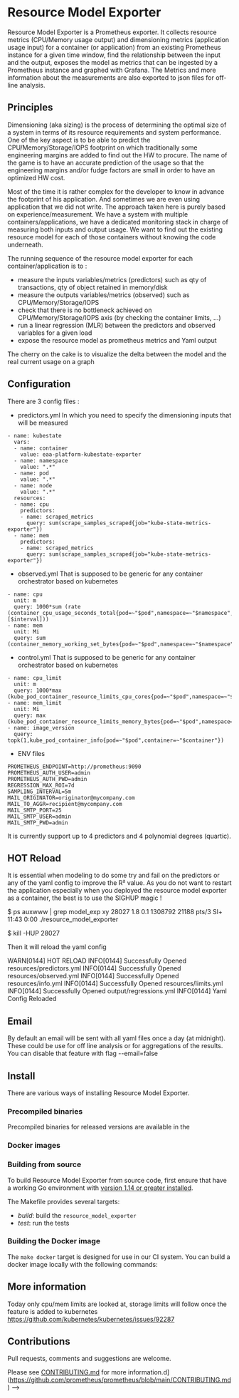 # Resource Model Exporter

<!-- [![Docker Repository on Quay](https://quay.io/repository/prometheus/prometheus/status)][quay]
[![Docker Pulls](https://img.shields.io/docker/pulls/prom/prometheus.svg?maxAge=604800)][hub]
[![Go Report Card](https://goreportcard.com/badge/github.com/prometheus/prometheus)](https://goreportcard.com/report/github.com/prometheus/prometheus)
[![CII Best Practices](https://bestpractices.coreinfrastructure.org/projects/486/badge)](https://bestpractices.coreinfrastructure.org/projects/486)
[![Gitpod ready-to-code](https://img.shields.io/badge/Gitpod-ready--to--code-blue?logo=gitpod)](https://gitpod.io/#https://github.com/prometheus/prometheus)
[![Fuzzing Status](https://oss-fuzz-build-logs.storage.googleapis.com/badges/prometheus.svg)](https://bugs.chromium.org/p/oss-fuzz/issues/list?sort=-opened&can=1&q=proj:prometheus) -->

<!-- Visit [prometheus.io](https://prometheus.io) for the full documentation,
examples and guides. -->

Resource Model Exporter is a Prometheus exporter.
It collects resource metrics (CPU/Memory usage output) and dimensioning metrics (application usage input) for a container (or application) from an existing Prometheus instance for a given time window, find the relationship between the input and the output, exposes the model as metrics that can be ingested by a Prometheus instance and graphed with Grafana.
The Metrics and more information about the measurements are also exported to json files for off-line analysis.

## Principles

Dimensioning (aka sizing) is the process of determining the optimal size of a system in terms of its resource requirements and system performance.
One of the key aspect is to be able to predict the CPU/Memory/Storage/IOPS footprint on which traditionally some engineering margins are added to find out the HW to procure. The name of the game is to have an accurate prediction of the usage so that the engineering margins and/or fudge factors are small in order to have an optimized HW cost.

Most of the time it is rather complex for the developer to know in advance the footprint of his application. And sometimes we are even using application that we did not write. The approach taken here is purely based on experience/measurement. We have a system with multiple containers/applications, we have a dedicated monitoring stack in charge of measuring both inputs and output usage. We want to find out the existing resource model for each of those containers without knowing the code underneath.

The running sequence of the resource model exporter for each container/application is to :
- measure the inputs variables/metrics (predictors) such as qty of transactions, qty of object retained in memory/disk
- measure the outputs variables/metrics (observed) such as CPU/Memory/Storage/IOPS
- check that there is no bottleneck achieved on CPU/Memory/Storage/IOPS axis (by checking the container limits, ...)
- run a linear regression (MLR) between the predictors and observed variables for a given load
- expose the resource model as prometheus metrics and Yaml output

The cherry on the cake is to visualize the delta between the model and the real current usage on a graph

<!-- ![](https://cdn.jsdelivr.net/gh/prometheus/prometheus@c34257d069c630685da35bcef084632ffd5d6209/documentation/images/architecture.svg) -->

## Configuration

There are 3 config files :
- predictors.yml
In which you need to specify the dimensioning inputs that will be measured

```
- name: kubestate
  vars:
  - name: container
    value: eaa-platform-kubestate-exporter
  - name: namespace
    value: ".*"
  - name: pod
    value: ".*"
  - name: node
    value: ".*"
  resources:
  - name: cpu
    predictors:
    - name: scraped_metrics
      query: sum(scrape_samples_scraped{job="kube-state-metrics-exporter"})
  - name: mem
    predictors:
    - name: scraped_metrics
      query: sum(scrape_samples_scraped{job="kube-state-metrics-exporter"})
```

- observed.yml
That is supposed to be generic for any container orchestrator based on kubernetes
```
- name: cpu
  unit: m
  query: 1000*sum (rate (container_cpu_usage_seconds_total{pod=~"$pod",namespace=~"$namespace",container=~"$container"}[$interval]))
- name: mem
  unit: Mi
  query: sum (container_memory_working_set_bytes{pod=~"$pod",namespace=~"$namespace",container=~"$container"})/(1024*1024)
```

- control.yml
That is supposed to be generic for any container orchestrator based on kubernetes
```
- name: cpu_limit
  unit: m
  query: 1000*max (kube_pod_container_resource_limits_cpu_cores{pod=~"$pod",namespace=~"$namespace",container=~"$container"})
- name: mem_limit
  unit: Mi
  query: max (kube_pod_container_resource_limits_memory_bytes{pod=~"$pod",namespace=~"$namespace",container=~"$container"})/(1024*1024)
- name: image_version
  query: topk(1,kube_pod_container_info{pod=~"$pod",container=~"$container"})
```

- ENV files
```
PROMETHEUS_ENDPOINT=http://prometheus:9090
PROMETHEUS_AUTH_USER=admin
PROMETHEUS_AUTH_PWD=admin
REGRESSION_MAX_ROI=7d
SAMPLING_INTERVAL=5m
MAIL_ORIGINATOR=originator@mycompany.com
MAIL_TO_AGGR=recipient@mycompany.com
MAIL_SMTP_PORT=25
MAIL_SMTP_USER=admin
MAIL_SMTP_PWD=admin
```

It is currently support up to 4 predictors and 4 polynomial degrees (quartic).

## HOT Reload
It is essential when modeling to do some try and fail on the predictors or any of the yaml config to improve the R² value.
As you do not want to restart the application especially when you deployed the resource model exporter as a container, the best is to use the SIGHUP magic !

$ ps auxwww | grep model_exp
xy       28027  1.8  0.1 1308792 21188 pts/3   Sl+  11:43   0:00 ./resource_model_exporter

$ kill -HUP 28027

Then it will reload the yaml config

WARN[0144] HOT RELOAD 
INFO[0144] Successfully Opened resources/predictors.yml 
INFO[0144] Successfully Opened resources/observed.yml 
INFO[0144] Successfully Opened resources/info.yml 
INFO[0144] Successfully Opened resources/limits.yml 
INFO[0144] Successfully Opened output/regressions.yml 
INFO[0144] Yaml Config Reloaded 

## Email

By default an email will be sent with all yaml files once a day (at midnight).
These could be use for off line analysis or for aggregations of the results.
You can disable that feature with flag --email=false

## Install

There are various ways of installing Resource Model Exporter.

### Precompiled binaries

Precompiled binaries for released versions are available in the
<!-- [*download* section](https://prometheus.io/download/)
on [prometheus.io](https://prometheus.io). Using the latest production release binary
is the recommended way of installing Prometheus.
See the [Installing](https://prometheus.io/docs/introduction/install/)
chapter in the documentation for all the details. -->

### Docker images

<!-- Docker images are available on [Quay.io](https://quay.io/repository/prometheus/prometheus) or [Docker Hub](https://hub.docker.com/r/prom/prometheus/).

You can launch a Prometheus container for trying it out with

    $ docker run --name prometheus -d -p 127.0.0.1:9090:9090 prom/prometheus

Prometheus will now be reachable at http://localhost:9090/. -->

### Building from source

To build Resource Model Exporter from source code, first ensure that have a working
Go environment with [version 1.14 or greater installed](https://golang.org/doc/install).
<!-- You also need [Node.js](https://nodejs.org/) and [Yarn](https://yarnpkg.com/)
installed in order to build the frontend assets.

You can directly use the `go` tool to download and install the `prometheus`
and `promtool` binaries into your `GOPATH`:

    $ GO111MODULE=on go get github.com/prometheus/prometheus/cmd/...
    $ prometheus --config.file=your_config.yml

*However*, when using `go get` to build Prometheus, Prometheus will expect to be able to
read its web assets from local filesystem directories under `web/ui/static` and
`web/ui/templates`. In order for these assets to be found, you will have to run Prometheus
from the root of the cloned repository. Note also that these directories do not include the
new experimental React UI unless it has been built explicitly using `make assets` or `make build`.

An example of the above configuration file can be found [here.](https://github.com/prometheus/prometheus/blob/main/documentation/examples/prometheus.yml)

You can also clone the repository yourself and build using `make build`, which will compile in
the web assets so that Prometheus can be run from anywhere:

    $ mkdir -p $GOPATH/src/github.com/prometheus
    $ cd $GOPATH/src/github.com/prometheus
    $ git clone https://github.com/prometheus/prometheus.git
    $ cd prometheus
    $ make build
    $ ./prometheus --config.file=your_config.yml -->

The Makefile provides several targets:

  * *build*: build the `resource_model_exporter`
  * *test*: run the tests
  <!-- * *test-short*: run the short tests
  * *format*: format the source code
  * *vet*: check the source code for common errors
  * *assets*: build the new experimental React UI -->

### Building the Docker image

The `make docker` target is designed for use in our CI system.
You can build a docker image locally with the following commands:
<!--
    $ make promu
    $ promu crossbuild -p linux/amd64
    $ make common-docker-amd64

*NB* if you are on a Mac, you will need [gnu-tar](https://formulae.brew.sh/formula/gnu-tar). -->


## More information

Today only cpu/mem limits are looked at, storage limits will follow once the feature is added to kubernetes 
https://github.com/kubernetes/kubernetes/issues/92287
  <!-- * The source code is periodically indexed: [Prometheus Core](https://godoc.org/github.com/prometheus/prometheus).
  * You will find a CircleCI configuration in [`.circleci/config.yml`](.circleci/config.yml).
  * See the [Community page](https://prometheus.io/community) for how to reach the Prometheus developers and users on various communication channels. -->

## Contributions

Pull requests, comments and suggestions are welcome.

Please see [CONTRIBUTING.md](CONTRIBUTING.md) for more information.d](https://github.com/prometheus/prometheus/blob/main/CONTRIBUTING.md) -->

